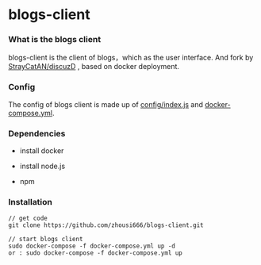 # blogs-client


### What is the blogs client


blogs-client is the client of blogs，which as the user interface.
And fork by [StrayCatAN/discuzD](https://github.com/StrayCatAN/discuzD.git) , based on docker deployment.
    

### Config 

The config of blogs client is made up of  [config/index.js](https://github.com/zhousi666/discuzD/blob/master/config/index.js) and [docker-compose.yml](https://github.com/zhousi666/blogs-client/blob/master/docker-compose.yml).

### Dependencies


- install docker

- install node.js

- npm


### Installation




	// get code
	git clone https://github.com/zhousi666/blogs-client.git
	
	// start blogs client
	sudo docker-compose -f docker-compose.yml up -d 
	or : sudo docker-compose -f docker-compose.yml up

